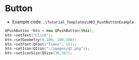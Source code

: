 # Button
- Example code: ``.\Tutorial_Templates\003_PushButtonExample``
``` Cpp
QPushButton *btn = new QPushButton(this);
btn->setText("Click");
btn->setGeometry(0,100, 100,100);
btn->setFont(QFont("Times", 15));
btn->setIcon(QIcon(":/images/qt.png"));
btn->setIconSize(QSize(36,36));
```